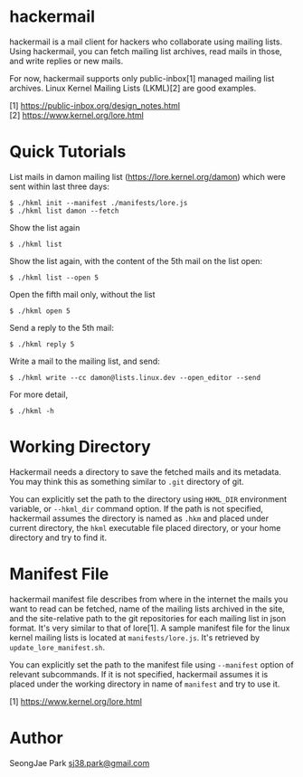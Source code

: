 hackermail
==========

hackermail is a mail client for hackers who collaborate using mailing lists.
Using hackermail, you can fetch mailing list archives, read mails in those, and
write replies or new mails.

For now, hackermail supports only public-inbox[1] managed mailing list
archives.  Linux Kernel Mailing Lists (LKML)[2] are good examples.

[1] https://public-inbox.org/design_notes.html<br>
[2] https://www.kernel.org/lore.html


Quick Tutorials
===============

List mails in damon mailing list (https://lore.kernel.org/damon) which were
sent within last three days:

    $ ./hkml init --manifest ./manifests/lore.js
    $ ./hkml list damon --fetch

Show the list again

    $ ./hkml list

Show the list again, with the content of the 5th mail on the list open:

    $ ./hkml list --open 5

Open the fifth mail only, without the list

    $ ./hkml open 5

Send a reply to the 5th mail:

    $ ./hkml reply 5

Write a mail to the mailing list, and send:

    $ ./hkml write --cc damon@lists.linux.dev --open_editor --send

For more detail,

    $ ./hkml -h


Working Directory
=================

Hackermail needs a directory to save the fetched mails and its metadata.  You
may think this as something similar to `.git` directory of git.

You can explicitly set the path to the directory using `HKML_DIR` environment
variable, or `--hkml_dir` command option.  If the path is not specified,
hackermail assumes the directory is named as `.hkm` and placed under current
directory, the `hkml` executable file placed directory, or your home directory
and try to find it.


Manifest File
=============

hackermail manifest file describes from where in the internet the mails you
want to read can be fetched, name of the mailing lists archived in the site,
and the site-relative path to the git repositories for each mailing list in
json format.  It's very similar to that of lore[1].  A sample manifest file for
the linux kernel mailing lists is located at `manifests/lore.js`.  It's
retrieved by `update_lore_manifest.sh`.

You can explicitly set the path to the manifest file using `--manifest` option
of relevant subcommands.  If it is not specified, hackermail assumes it is
placed under the working directory in name of `manifest` and try to use it.

[1] https://www.kernel.org/lore.html


Author
======

SeongJae Park <sj38.park@gmail.com>
